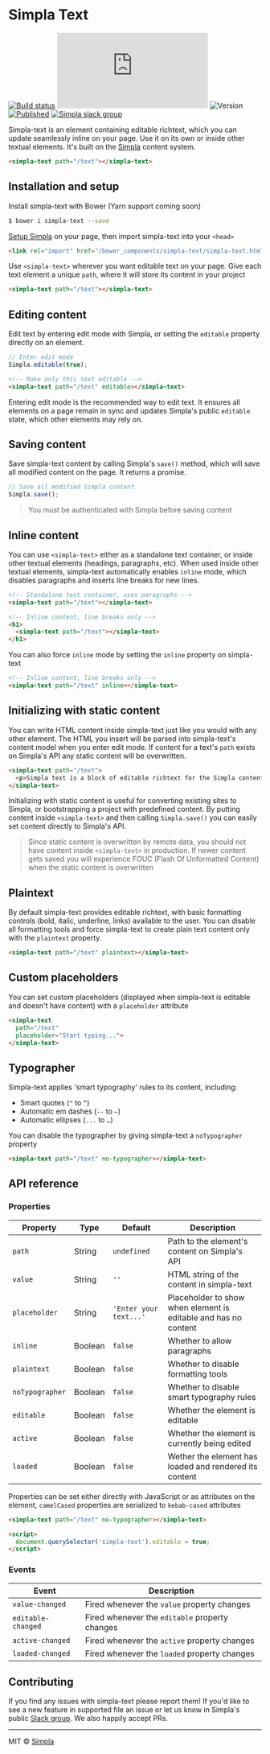 # Simpla Text
[![Build status][travis-badge]][travis-url] ![Size][size-badge] ![Version][bower-badge] [![Published][webcomponents-badge]][webcomponents-url] [![Simpla slack group][slack-badge]][slack-url]

Simpla-text is an element containing editable richtext, which you can update seamlessly inline on your page. Use it on its own or inside other textual elements. It's built on the [Simpla](https://www.simpla.io) content system.

<!---
```
<custom-element-demo>
  <template>
    <script src="../webcomponentsjs/webcomponents-lite.js"></script>
    <script src="https://unpkg.com/simpla@^2.0.0"></script>
    <script>
      Simpla.init('local');
      Simpla.editable(true);
    </script>
    <link rel="import" href="simpla-text.html">
    <style>
      body {
        font-family: sans-serif;
        line-height: 1.6;
        padding: 1rem 0.5rem;
      }
    </style>
    <next-code-block></next-code-block>
  </template>
</custom-element-demo>
```
-->

```html
<simpla-text path="/text"></simpla-text>
```

## Installation and setup

Install simpla-text with Bower (Yarn support coming soon)

```sh
$ bower i simpla-text --save
```

[Setup Simpla][setup-simpla] on your page, then import simpla-text into your `<head>`

```html
<link rel="import" href="/bower_components/simpla-text/simpla-text.html">
```

Use `<simpla-text>` wherever you want editable text on your page. Give each text element a unique `path`, where it will store its content in your project

```html
<simpla-text path="/text"></simpla-text>
```

## Editing content

Edit text by entering edit mode with Simpla, or setting the `editable` property directly on an element.

```js
// Enter edit mode
Simpla.editable(true);
```

```html
<!-- Make only this text editable -->
<simpla-text path="/text" editable></simpla-text>
```

Entering edit mode is the recommended way to edit text. It ensures all elements on a page remain in sync and updates Simpla's public `editable` state, which other elements may rely on.

## Saving content

Save simpla-text content by calling Simpla's `save()` method, which will save all modified content on the page. It returns a promise.

```js
// Save all modified Simpla content
Simpla.save();
```

> You must be authenticated with Simpla before saving content

## Inline content

You can use `<simpla-text>` either as a standalone text container, or inside other textual elements (headings, paragraphs, etc). When used inside other textual elements, simpla-text automatically enables `inline` mode, which disables paragraphs and inserts line breaks for new lines.

```html
<!-- Standalone text container, uses paragraphs -->
<simpla-text path="/text"></simpla-text>

<!-- Inline content, line breaks only -->
<h1>
  <simpla-text path="/text"></simpla-text>
</h1>
```

You can also force `inline` mode by setting the `inline` property on simpla-text

```html
<!-- Inline content, line breaks only -->
<simpla-text path="/text" inline></simpla-text>
```

## Initializing with static content

You can write HTML content inside simpla-text just like you would with any other element. The HTML you insert will be parsed into simpla-text's content model when you enter edit mode. If content for a text's `path` exists on Simpla's API any static content will be overwritten.

```html
<simpla-text path="/text">
  <p>Simpla text is a block of editable richtext for the Simpla content system</p>
</simpla-text>
```

Initializing with static content is useful for converting existing sites to Simpla, or bootstrapping a project with predefined content. By putting content inside `<simpla-text>` and then calling `Simpla.save()` you can easily set content directly to Simpla's API.

> Since static content is overwritten by remote data, you should not have content inside `<simpla-text>` in production. If newer content gets saved you will experience FOUC (Flash Of Unformatted Content) when the static content is overwritten

## Plaintext

By default simpla-text provides editable richtext, with basic formatting controls (bold, italic, underline, links) available to the user. You can disable all formatting tools and force simpla-text to create plain text content only with the `plaintext` property.

```html
<simpla-text path="/text" plaintext></simpla-text>
```

## Custom placeholders

You can set custom placeholders (displayed when simpla-text is editable and doesn't have content) with a `placeholder` attribute

```html
<simpla-text 
  path="/text" 
  placeholder="Start typing...">
</simpla-text>
```

## Typographer

Simpla-text applies 'smart typography' rules to its content, including:

- Smart quotes (`"` to `“`)
- Automatic em dashes (`--` to `—`)
- Automatic ellipses (`...` to `…`)

You can disable the typographer by giving simpla-text a `noTypographer` property

```html
<simpla-text path="/text" no-typographer></simpla-text>
```

## API reference

### Properties

Property         | Type    | Default                | Description                                                     
---------------- | ------- | ---------------------- | -----------                                                     
`path`           | String  | `undefined`            | Path to the element's content on Simpla's API                   
`value`          | String  | `''`                   | HTML string of the content in simpla-text
`placeholder`    | String  | `'Enter your text...'` | Placeholder to show when element is editable and has no content 
`inline`         | Boolean | `false`                | Whether to allow paragraphs                                     
`plaintext`      | Boolean | `false`                | Whether to disable formatting tools                             
`noTypographer`  | Boolean | `false`                | Whether to disable smart typography rules                      
`editable`       | Boolean | `false`                | Whether the element is editable                                 
`active`         | Boolean | `false`                | Whether the element is currently being edited                   
`loaded`         | Boolean | `false`                | Wether the element has loaded and rendered its content          

Properties can be set either directly with JavaScript or as attributes on the element, `camelCased` properties are serialized to `kebab-cased` attributes

```html
<simpla-text path="/text" no-typographer></simpla-text> 

<script>
  document.querySelector('simpla-text').editable = true;
</script>
```

### Events

Event              | Description                                    
------------------ | -----------                                    
`value-changed`    | Fired whenever the `value` property changes 
`editable-changed` | Fired whenever the `editable` property changes 
`active-changed`   | Fired whenever the `active` property changes   
`loaded-changed`   | Fired whenever the `loaded` property changes   

## Contributing

If you find any issues with simpla-text please report them! If you'd like to see a new feature in supported file an issue or let us know in Simpla's public [Slack group](https://slack.simpla.io). We also happily accept PRs. 

***

MIT © [Simpla][simpla]

[simpla]: https://www.simpla.io
[setup-simpla]: https://www.simpla.io/docs/guides/get-started
[bower-badge]: https://img.shields.io/bower/v/simpla-text.svg
[travis-badge]: https://img.shields.io/travis/SimplaElements/simpla-text.svg
[travis-url]: https://travis-ci.org/SimplaElements/simpla-text
[size-badge]: http://img.badgesize.io/SimplaElements/simpla-text/master/simpla-text.html?compression=gzip&label=render_bundle_%28gzip%29
[webcomponents-badge]: https://img.shields.io/badge/webcomponents.org-published-blue.svg
[webcomponents-url]: https://www.webcomponents.org/element/SimplaElements/simpla-text
[slack-badge]: http://slack.simpla.io/badge.svg
[slack-url]: https://slack.simpla.io

